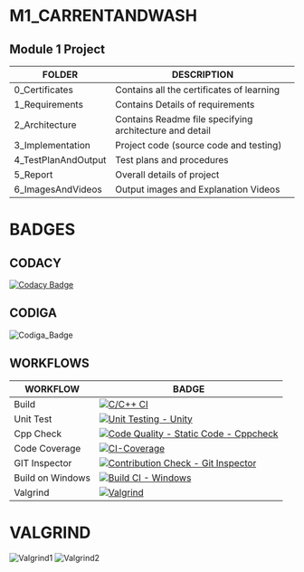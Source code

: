 # M1_CARRENTANDWASH
## Module 1 Project

|FOLDER|DESCRIPTION|
| --------------- | --------------- |
|0_Certificates|Contains all the certificates of learning|
|1_Requirements|Contains Details of requirements|
|2_Architecture|Contains Readme file specifying architecture and detail|
|3_Implementation|Project code (source code and testing) |
|4_TestPlanAndOutput|Test plans and procedures|
|5_Report|Overall details of project|
|6_ImagesAndVideos|Output images and Explanation Videos|

# BADGES

## CODACY

[![Codacy Badge](https://app.codacy.com/project/badge/Grade/c1abe40b561644a3bbc7ca11d0abaee4)](https://www.codacy.com/gh/herenajoshika/M1_CARRENTANDWASH/dashboard?utm_source=github.com&amp;utm_medium=referral&amp;utm_content=herenajoshika/M1_CARRENTANDWASH&amp;utm_campaign=Badge_Grade)

## CODIGA

![Codiga_Badge](https://api.codiga.io/project/32527/score/svg)

## WORKFLOWS


|WORKFLOW| BADGE |
| --------------- | --------------- |
| Build |[![C/C++ CI](https://github.com/herenajoshika/M1_CARRENTANDWASH/actions/workflows/c_build.yml/badge.svg)](https://github.com/herenajoshika/M1_CARRENTANDWASH/actions/workflows/c_build.yml)|
| Unit Test |[![Unit Testing - Unity](https://github.com/herenajoshika/M1_CARRENTANDWASH/actions/workflows/unity.yml/badge.svg)](https://github.com/herenajoshika/M1_CARRENTANDWASH/actions/workflows/unity.yml)|
| Cpp Check |[![Code Quality - Static Code - Cppcheck](https://github.com/herenajoshika/M1_CARRENTANDWASH/actions/workflows/cppcheck.yml/badge.svg)](https://github.com/herenajoshika/M1_CARRENTANDWASH/actions/workflows/cppcheck.yml)|
|Code Coverage|[![CI-Coverage](https://github.com/herenajoshika/M1_CARRENTANDWASH/actions/workflows/gcov.yml/badge.svg)](https://github.com/herenajoshika/M1_CARRENTANDWASH/actions/workflows/gcov.yml)|
| GIT Inspector |[![Contribution Check - Git Inspector](https://github.com/herenajoshika/M1_CARRENTANDWASH/actions/workflows/gitinspector.yml/badge.svg)](https://github.com/herenajoshika/M1_CARRENTANDWASH/actions/workflows/gitinspector.yml)|
|  Build on Windows |[![Build CI - Windows](https://github.com/herenajoshika/M1_CARRENTANDWASH/actions/workflows/BUILD_windows.yml/badge.svg)](https://github.com/herenajoshika/M1_CARRENTANDWASH/actions/workflows/BUILD_windows.yml) |
| Valgrind |[![Valgrind](https://github.com/herenajoshika/M1_CARRENTANDWASH/actions/workflows/Dynamic_codequality.yml/badge.svg)](https://github.com/herenajoshika/M1_CARRENTANDWASH/actions/workflows/Dynamic_codequality.yml)|

# VALGRIND

![Valgrind1](https://user-images.githubusercontent.com/101052348/161421380-e1cbf6da-3b2f-457d-bd4d-39b7f6132f8b.png)
![Valgrind2](https://user-images.githubusercontent.com/101052348/161421407-04690005-d339-4009-99b2-10544a1c97cf.png)





